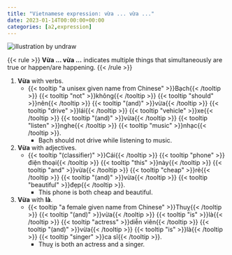```yaml
---
title: "Vietnamese expression: vừa ... vừa ..."
date: 2023-01-14T00:00:00+00:00
categories: [a2,expression]
---
```


![illustration by undraw](/images/undraw/undraw_In_love_7j8w.png)

{{< rule >}}
**Vừa ... vừa ...** indicates multiple things that simultaneously
are true or happen/are happening.
{{< /rule >}}

1. **Vừa** with verbs.
    - {{< tooltip "a unisex given name from Chinese" >}}Bạch{{< /tooltip >}}
     {{< tooltip "not" >}}không{{< /tooltip >}}
     {{< tooltip "should" >}}nên{{< /tooltip >}}
     {{< tooltip "(and)" >}}vừa{{< /tooltip >}}
     {{< tooltip "drive" >}}lái{{< /tooltip >}}
     {{< tooltip "vehicle" >}}xe{{< /tooltip >}}
     {{< tooltip "(and)" >}}vừa{{< /tooltip >}}
     {{< tooltip "listen" >}}nghe{{< /tooltip >}}
     {{< tooltip "music" >}}nhạc{{< /tooltip >}}.
        - Bạch should not drive while listening to music.
2. **Vừa** with adjectives.
    - {{< tooltip "(classifier)" >}}Cái{{< /tooltip >}}
      {{< tooltip "phone" >}}điện thoại{{< /tooltip >}}
      {{< tooltip "this" >}}này{{< /tooltip >}}
      {{< tooltip "and" >}}vừa{{< /tooltip >}}
      {{< tooltip "cheap" >}}rẻ{{< /tooltip >}}
      {{< tooltip "(and)" >}}vừa{{< /tooltip >}}
      {{< tooltip "beautiful" >}}đẹp{{< /tooltip >}}.
        - This phone is both cheap and beautiful.
3. **Vừa** with **là**.
    - {{< tooltip "a female given name from Chinese" >}}Thuỵ{{< /tooltip >}}
      {{< tooltip "(and)" >}}vừa{{< /tooltip >}}
      {{< tooltip "is" >}}là{{< /tooltip >}}
      {{< tooltip "actress" >}}diễn viên{{< /tooltip >}}
      {{< tooltip "(and)" >}}vừa{{< /tooltip >}}
      {{< tooltip "is" >}}là{{< /tooltip >}}
      {{< tooltip "singer" >}}ca sĩ{{< /tooltip >}}.
        - Thuỵ is both an actress and a singer.
